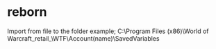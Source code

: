 # reborn
Import from file to the folder example;
C:\Program Files (x86)\World of Warcraft\_retail_\WTF\Account\(name)\SavedVariables
